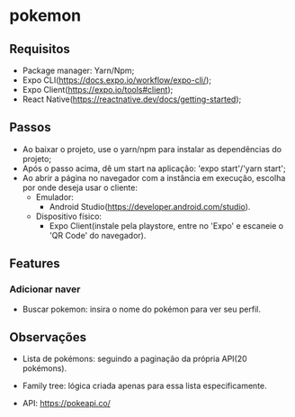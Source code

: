 # pokemon

## Requisitos

- Package manager: Yarn/Npm;
- Expo CLI(https://docs.expo.io/workflow/expo-cli/);
- Expo Client(https://expo.io/tools#client);
- React Native(https://reactnative.dev/docs/getting-started);

## Passos

- Ao baixar o projeto, use o yarn/npm para instalar as dependências do projeto;
- Após o passo acima, dê um start na aplicação: 'expo start'/'yarn start';
- Ao abrir a página no navegador com a instância em execução, escolha por onde deseja usar o cliente:
  - Emulador: 
    - Android Studio(https://developer.android.com/studio).
  - Dispositivo físico:
    - Expo Client(instale pela playstore, entre no 'Expo' e escaneie o 'QR Code' do navegador).

## Features

### Adicionar naver

- Buscar pokemon: insira o nome do pokémon para ver seu perfil.

## Observações

- Lista de pokémons: seguindo a paginação da própria API(20 pokémons).

- Family tree: lógica criada apenas para essa lista especificamente.

- API: https://pokeapi.co/
 
